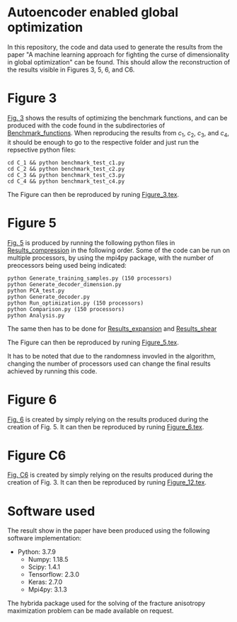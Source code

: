# Autoencoder enabled global optimization
In this repository, the code and data used to generate the results from the paper "A machine learning approach for fighting the curse of
dimensionality in global optimization" can be found. This should allow the reconstruction of the results visible in Figures 3, 5, 6, and C6.

# Figure 3
[Fig. 3](https://github.com/julianschumann/aego/blob/main/Figure_3.pdf) shows the results of optimizing the benchmark functions, and can be produced with the code found in the subdirectories of [Benchmark_functions](https://github.com/julianschumann/aego/tree/main/Benchmark%20functions). When reproducing the results from $c_1$, $c_2$, $c_3$, and $c_4$, it should be enough to go to the respective folder and just run the repsective python files:
```
cd C_1 && python benchmark_test_c1.py
cd C_2 && python benchmark_test_c2.py 
cd C_3 && python benchmark_test_c3.py 
cd C_4 && python benchmark_test_c4.py 
```

The Figure can then be reproduced by runing [Figure_3.tex](https://github.com/julianschumann/aego/blob/main/Figure_3.tex).


# Figure 5
[Fig. 5](https://github.com/julianschumann/ae-opt/blob/main/Figure_5.pdf) is produced by running the following python files in [Results_compression](https://github.com/julianschumann/aego/tree/main/Fracture%20anisotropy%20maximization/Results_compression) in the following order. Some of the code can be run on multiple processors, by using the mpi4py package, with the number of preocessors being used being indicated:
```
python Generate_training_samples.py (150 processors)
python Generate_decoder_dimension.py 
python PCA_test.py
python Generate_decoder.py
python Run_optimization.py (150 processors)
python Comparison.py (150 processors)
python Analysis.py
```
The same then has to be done for [Results_expansion](https://github.com/julianschumann/aego/tree/main/Fracture%20anisotropy%20maximization/Results_expansion) and [Results_shear](https://github.com/julianschumann/aego/tree/main/Fracture%20anisotropy%20maximization/Results_shear)

The Figure can then be reproduced by runing [Figure_5.tex](https://github.com/julianschumann/aego/blob/main/Figure_5.tex).

It has to be noted that due to the randomness invovled in the algorithm, changing the number of processors used can change the final results achieved by running this code.

# Figure 6
[Fig. 6](https://github.com/julianschumann/aego/blob/main/Figure_6.pdf) is created by simply relying on the results produced during the creation of Fig. 5. It can then be reproduced by runing [Figure_6.tex](https://github.com/julianschumann/aego/blob/main/Figure_6.tex).

# Figure C6
[Fig. C6](https://github.com/julianschumann/aego/blob/main/Figure_12.pdf) is created by simply relying on the results produced during the creation of Fig. 3. It can then be reproduced by runing [Figure_12.tex](https://github.com/julianschumann/aego/blob/main/Figure_12.tex).

# Software used
The result show in the paper have been produced using the following software implementation:
- Python: 3.7.9
  - Numpy: 1.18.5
  - Scipy: 1.4.1
  - Tensorflow: 2.3.0
  - Keras: 2.7.0
  - Mpi4py: 3.1.3

The hybrida package used for the solving of the fracture anisotropy maximization problem can be made available on request.
